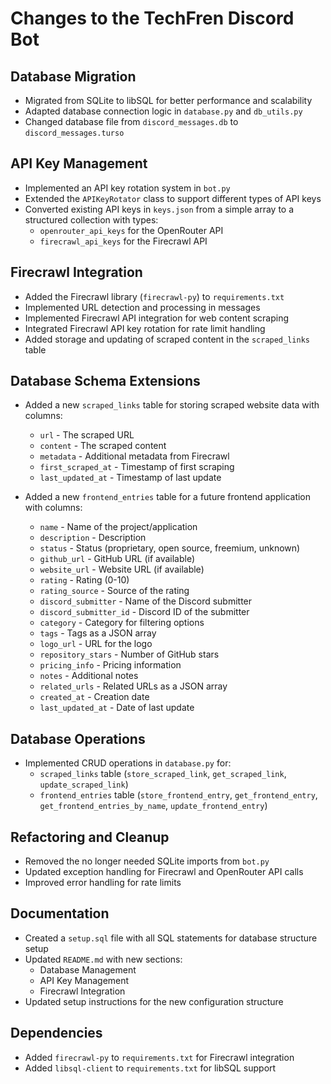 # Changes to the TechFren Discord Bot

## Database Migration

- Migrated from SQLite to libSQL for better performance and scalability
- Adapted database connection logic in `database.py` and `db_utils.py`
- Changed database file from `discord_messages.db` to `discord_messages.turso`

## API Key Management

- Implemented an API key rotation system in `bot.py`
- Extended the `APIKeyRotator` class to support different types of API keys
- Converted existing API keys in `keys.json` from a simple array to a structured collection with types:
  - `openrouter_api_keys` for the OpenRouter API
  - `firecrawl_api_keys` for the Firecrawl API

## Firecrawl Integration

- Added the Firecrawl library (`firecrawl-py`) to `requirements.txt`
- Implemented URL detection and processing in messages
- Implemented Firecrawl API integration for web content scraping
- Integrated Firecrawl API key rotation for rate limit handling
- Added storage and updating of scraped content in the `scraped_links` table

## Database Schema Extensions

- Added a new `scraped_links` table for storing scraped website data with columns:
  - `url` - The scraped URL
  - `content` - The scraped content
  - `metadata` - Additional metadata from Firecrawl
  - `first_scraped_at` - Timestamp of first scraping
  - `last_updated_at` - Timestamp of last update

- Added a new `frontend_entries` table for a future frontend application with columns:
  - `name` - Name of the project/application
  - `description` - Description
  - `status` - Status (proprietary, open source, freemium, unknown)
  - `github_url` - GitHub URL (if available)
  - `website_url` - Website URL (if available)
  - `rating` - Rating (0-10)
  - `rating_source` - Source of the rating
  - `discord_submitter` - Name of the Discord submitter
  - `discord_submitter_id` - Discord ID of the submitter
  - `category` - Category for filtering options
  - `tags` - Tags as a JSON array
  - `logo_url` - URL for the logo
  - `repository_stars` - Number of GitHub stars
  - `pricing_info` - Pricing information
  - `notes` - Additional notes
  - `related_urls` - Related URLs as a JSON array
  - `created_at` - Creation date
  - `last_updated_at` - Date of last update

## Database Operations

- Implemented CRUD operations in `database.py` for:
  - `scraped_links` table (`store_scraped_link`, `get_scraped_link`, `update_scraped_link`)
  - `frontend_entries` table (`store_frontend_entry`, `get_frontend_entry`, `get_frontend_entries_by_name`, `update_frontend_entry`)

## Refactoring and Cleanup

- Removed the no longer needed SQLite imports from `bot.py`
- Updated exception handling for Firecrawl and OpenRouter API calls
- Improved error handling for rate limits

## Documentation

- Created a `setup.sql` file with all SQL statements for database structure setup
- Updated `README.md` with new sections:
  - Database Management
  - API Key Management
  - Firecrawl Integration
- Updated setup instructions for the new configuration structure

## Dependencies

- Added `firecrawl-py` to `requirements.txt` for Firecrawl integration
- Added `libsql-client` to `requirements.txt` for libSQL support
